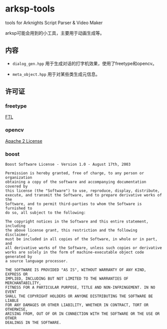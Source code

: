 # arksp-tools

tools for Arknights Script Parser &amp; Video Maker

arksp可能会用到的小工具，主要用于动画生成等。

## 内容

* `dialog_gen.hpp` 用于生成对话的打字机效果，使用了freetype和opencv。

* `meta_object.hpp` 用于对某些类生成元信息。

## 许可证

### freetype 

[FTL](https://git.savannah.gnu.org/cgit/freetype/freetype2.git/tree/docs/FTL.TXT)

### opencv

[Apache 2 License](https://github.com/opencv/opencv/blob/master/LICENSE)

### boost

```
Boost Software License - Version 1.0 - August 17th, 2003

Permission is hereby granted, free of charge, to any person or organization
obtaining a copy of the software and accompanying documentation covered by
this license (the "Software") to use, reproduce, display, distribute,
execute, and transmit the Software, and to prepare derivative works of the
Software, and to permit third-parties to whom the Software is furnished to
do so, all subject to the following:

The copyright notices in the Software and this entire statement, including
the above license grant, this restriction and the following disclaimer,
must be included in all copies of the Software, in whole or in part, and
all derivative works of the Software, unless such copies or derivative
works are solely in the form of machine-executable object code generated by
a source language processor.

THE SOFTWARE IS PROVIDED "AS IS", WITHOUT WARRANTY OF ANY KIND, EXPRESS OR
IMPLIED, INCLUDING BUT NOT LIMITED TO THE WARRANTIES OF MERCHANTABILITY,
FITNESS FOR A PARTICULAR PURPOSE, TITLE AND NON-INFRINGEMENT. IN NO EVENT
SHALL THE COPYRIGHT HOLDERS OR ANYONE DISTRIBUTING THE SOFTWARE BE LIABLE
FOR ANY DAMAGES OR OTHER LIABILITY, WHETHER IN CONTRACT, TORT OR OTHERWISE,
ARISING FROM, OUT OF OR IN CONNECTION WITH THE SOFTWARE OR THE USE OR OTHER
DEALINGS IN THE SOFTWARE.
```
